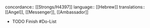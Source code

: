 concordance:: [[Strongs/H4397]] 
language:: [[Hebrew]] 
translations:: [[Angel]], [[Messenger]], [[Ambassador]]

- TODO Finish #Do-List